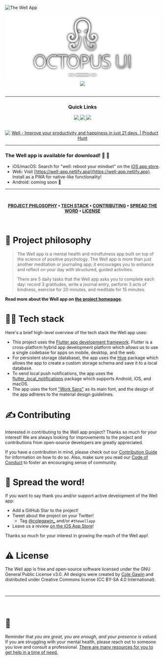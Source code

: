 ![The Well App](thumbnail.png)

<div align='center'>
  
<a href='https://github.com/chroline/well_app/releases'>
  
<img src='https://github.com/ZenfadeCOM/OctopusUI/blob/main/uilogo.png'>
  
</a>
  
<a href='https://github.com/chroline/well_app/blob/main/LICENSE'>
  
<img src='https://img.shields.io/github/license/chroline/well_app?style=for-the-badge'>
  
</a>
  
</div>

<br />

---

<div align='center'>
  
### Quick Links
  
<a href='https://projects.colegaw.in/well-app?utm_source=GitHub&utm_medium=readme&utm_campaign=well_app_readme'>
  
<img src='https://img.shields.io/badge/HOMEPAGE-gray?style=for-the-badge'>
  
</a>
  
<a href='https://projects.colegaw.in/well-app/research?utm_source=GitHub&utm_medium=readme&utm_campaign=well_app_readme'>
  
<img src='https://img.shields.io/badge/RESEARCH-blue?style=for-the-badge'>
  
</a>
  
<a href='https://projects.colegaw.in/well-app/case-study?utm_source=GitHub&utm_medium=readme&utm_campaign=well_app_readme'>
  
<img src='https://img.shields.io/badge/CASE STUDY-green?style=for-the-badge'>
  
</a>
  
<br />
  
<br />
  
<a href="https://www.producthunt.com/posts/well?utm_source=badge-featured&utm_medium=badge&utm_souce=badge-well" target="_blank"><img src="https://api.producthunt.com/widgets/embed-image/v1/featured.svg?post_id=322651&theme=light" alt="Well - Improve your productivity and happiness in just 21 days. | Product Hunt" style="width: 250px; height: 54px;" width="250" height="54" /></a>
  
</div>

---

### The Well app is available for download! 🥳 🚀

- iOS/macOS: Search for "well: reboot your mindset" on the [iOS app store](https://apps.apple.com/us/app/well-reboot-your-mindset/id1573357406).
- Web: Visit [https://well-app.netlify.app](https://well-app.netlify.app). Install as a PWA for native-like functionality!
- Android: coming soon 👀

---

<br />

<div align="center">

**[PROJECT PHILOSOPHY](https://github.com/chroline/well_app#-project-philosophy) • 
[TECH STACK](https://github.com/chroline/well_app#-tech-stack) • 
[CONTRIBUTING](https://github.com/chroline/well_app#%EF%B8%8F-contributing) • 
[SPREAD THE WORD](https://github.com/chroline/well_app#-spread-the-word) • 
[LICENSE](https://github.com/chroline/well_app#%EF%B8%8F-license)**

</div>

<br />

# 🧐 Project philosophy

> The Well app is a mental health and mindfulness app built on top of the science of positive psychology. The Well app is more than just another meditation or journaling app; it encourages you to enhance and reflect on your day with structured, guided activities.
> 
> There are 5 daily tasks that the Well app asks you to complete each day: record 3 gratitudes, write a journal entry, perform 3 acts of kindness, exercise for 20 minutes, and meditate for 15 minutes.

**Read more about the Well app on [the project homepage](https://projects.colegaw.in/well-app?utm_source=GitHub&utm_medium=readme&utm_campaign=well_app_readme).**

# 👨‍💻 Tech stack

Here's a brief high-level overview of the tech stack the Well app uses:

- This project uses the [Flutter app development framework](https://flutter.dev/). Flutter is a cross-platform hybrid app development platform which allows us to use a single codebase for apps on mobile, desktop, and the web.
- For persistent storage (database), the app uses the [Hive](https://hivedb.dev/) package which allows the app to create a custom storage schema and save it to a local database.
- To send local push notifications, the app uses the [flutter_local_notifications](https://pub.dev/packages/flutter_local_notifications) package which supports Android, iOS, and macOS.
- The app uses the font ["Work Sans"](https://fonts.google.com/specimen/Work+Sans) as its main font, and the design of the app adheres to the material design guidelines.

# ✍️ Contributing

Interested in contributing to the Well app project? Thanks so much for your interest! We are always looking for improvements to the project and contributions from open-source developers are greatly appreciated.

If you have a contribution in mind, please check out our [Contribution Guide](https://github.com/chroline/well_app/wiki/Contribution-Guide) for information on how to do so. Also, make sure you read our [Code of Conduct](https://github.com/chroline/well_app/wiki/Code-of-Conduct) to foster an encouraging sense of community.

# 🌟 Spread the word!

If you want to say thank you and/or support active development of the Well app:

- Add a GitHub Star to the project!
- Tweet about the project on your Twitter!
  - Tag [@colegawin_](https://twitter.com/colegawin_) and/or `#thewellapp`
- Leave us a review [on the iOS App Store](https://apps.apple.com/us/app/well-reboot-your-mindset/id1573357406)!

Thanks so much for your interest in growing the reach of the Well app!

# ⚠️ License

The Well app is free and open-source software licensed under the GNU General Public License v3.0. All designs were created by [Cole Gawin](https://github.com/chroline) and distributed under Creative Commons license (CC BY-SA 4.0 International).

<br />

---

<br />

# 💛

Reminder that *you are great, you are enough, and your presence is valued.* If you are struggling with your mental health, please reach out to someone you love and consult a professional. [There are many resources for you to get help in a time of need.](https://www.nimh.nih.gov/health/find-help)
